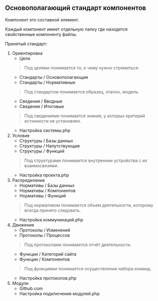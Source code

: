 ## Основополагающий стандарт компонентов

Компонент это составной элемент.

Каждый компонент имеет отдельную папку где находятся свойственные компоненту файлы.

Принятый стандарт:

1. Ориентировка
   - Цели
   > Под целями понимается то, к чему нужно стремиться.
   - Стандарты / Основополагающие
   - Стандарты / Нормативные
   > Под стандартом понимается образец, эталон, модель.
   - Сведения / Вводные
   - Сведения / Итоговые
   > Под сведениями понимается знания, у которых критерий истинности не установлен.
   - Настройка системы.php
2. Условие
    - Структуры / Базы данных
    - Структуры / Напутствующие
    - Структуры / Функций
    > Под структурами понимается внутреннии устройства с их взаимосвязями.
    - Настройка проекта.php
3. Распределение
    - Нормативы / Базы данных
    - Нормативы / Компонентов
    - Нормативы / Функций
    > Под нормативом понимается объем деятельности, которому всегда принято следовать.
    - Настройка коммуникаций.php
4. Движение
    - Протоколы / Изменений
    - Протоколы / Процессов
   > Под протоколами понимается отчёт деятельности.
    - Функции / Категорий сайта
    - Функции / Компонентов
   > Под функциями понимается осуществление набора команд.
    - Настройка протоколов.php
4. Модули
    - Github.com
    - Настройка подключения модулей.php